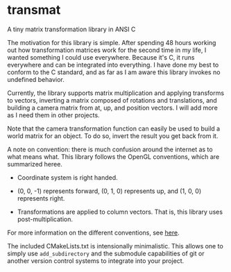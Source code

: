 transmat
========

A tiny matrix transformation library in ANSI C

The motivation for this library is simple.  After spending 48 hours working out how transformation matrices work for the second time in my life, I wanted something I could use everywhere.  Because it's C, it runs everywhere and can be integrated into everything.  I have done my best to conform to the C standard, and as far as I am aware this library invokes no undefined behavior.

Currently, the library supports matrix multiplication and applying transforms to vectors, inverting a matrix composed of rotations and translations, and building a camera matrix from at, up, and position vectors.  I will add more as I need them in other projects.

Note that the camera transformation function can easily be used to build a world matrix for an object.  To do so, invert the result you get back from it.

A note on convention: there is much confusion around the internet as to what means what.  This library follows the OpenGL conventions, which are summarized heree.

- Coordinate system is right handed.

- (0, 0, -1) represents forward, (0, 1, 0) represents up, and (1, 0, 0) represents right.

- Transformations are applied to column vectors.  That is, this library uses post-multiplication.

For more information on the different conventions, see [here](http://seanmiddleditch.com/journal/2012/08/matrices-handedness-pre-and-post-multiplication-row-vs-column-major-and-notations/).

The included CMakeLists.txt is intensionally minimalistic.  This allows one to simply use `add_subdirectory` and the submodule capabilities of git or another version control systems to integrate into your project.